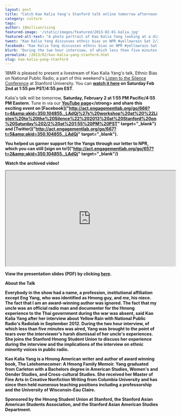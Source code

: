 ```yaml
---
layout: post
title: "Catch Kao Kalia Yang's Stanford talk online tomorrow afternoon!"
category: culture
tags:
author: 18millionrising
featured-image: '/static/images/featured/2013-02-01-kalia.jpg'
featured-alt-text: "A photo portrait of Kao Kalia Yang looking at a distant, wearing a green blouse and red cardigan."
tweet: "Kao Kalia Yang discusses ethnic bias on NPR #yellowrain Sat 2/2 1:55PM PST youtube.com/18millionrising @stanfordaasa"
facebook: "Kao Kalia Yang discusses ethnic bias on NPR #yellowrain Sat 2/2 1:55PM PST youtube.com/18millionrising @stanfordaasa"
blurb: "During the two hour interview, of which less than five minutes was aired, Yang was brought to the point of tears over the interviewer's harsh dismissal of her uncle's experiences. She joins the Stanford Hmong Student Union to discuss her experience during the interview and the implications of the interview on ethnic minority voices in public radio."
permalink: /2013/02/kao-kalia-yang-stanford.html
slug: kao-kalia-yang-stanford
---
```

	
18MR is pleased to present a livestream of Kao Kalia Yang's talk, Ethnic Bias on National Public Radio, a part of this weekend's [Listen to the Silence Conference]("http://aasa.stanford.edu/lts/) at Stanford University. You can <strong>[watch it here]("https://www.youtube.com/watch?v=WyzJdws-3g8") on Saturday Feb 2nd at 1:55 pm PST/4:55 pm EST</strong>.

Kalia's talk will be tomorrow, <strong>Saturday, February 2 at 1:55 PM Pacific/4:55 PM Eastern</strong>. Tune in via our <strong>[YouTube page]("http://www.youtube.com/18millionrising")</strong> and share this exciting event on [Facebook]("http://act.engagementlab.org/go/666?t=4&amp;akid=350.104855._LAdQj%27s%20workshop%20at%20%22Listen%20to%20the%20Silence%22%202013%20at%20Stanford%20on%20Saturday%202/2%20at%201:55%20PM%20PST" target="_blank") and [Twitter]("http://act.engagementlab.org/go/667?t=5&amp;akid=350.104855._LAdQj" target="_blank").

You helped us garner support for the Yangs through our letter to NPR, which you can still [sign on to!]("http://act.engagementlab.org/go/657?t=2&amp;akid=350.104855._LAdQj" target="_blank"/) 

<strong>Watch the archived video!<br /></strong>
<iframe src="http://www.youtube.com/embed/WyzJdws-3g8" width="560" height="315"></iframe>

View the presentation slides (PDF) by clicking [here]("https://s3.amazonaws.com/s3.engagementlab.org/images/18mr/yang-presentation.pdf").

<strong>About the Talk</strong>

Everybody in the show had a name, a profession, institutional affiliation except Eng Yang, who was identified as Hmong guy, and me, his niece. The fact that I am an award-winning author was ignored. The fact that my uncle was an official radio man and documenter for the Hmong experience to the Thai government during the war was absent, said Kao Kalia Yang after her interview about Yellow Rain with National Public Radio's Radiolab in September 2012. During the two hour interview, of which less than five minutes was aired, Yang was brought to the point of tears over the interviewer's harsh dismissal of her uncle's experiences. She joins the Stanford Hmong Student Union to discuss her experience during the interview and the implications of the interview on ethnic minority voices in public radio.

Kao Kalia Yang is a Hmong American writer and author of award winning book, The Latehomecomer: A Hmong Family Memoir. Yang graduated from Carleton with a Bachelors degree in American Studies, Women's and Gender Studies, and Cross-cultural Studies. She received her Master of Fine Arts in Creative Nonfiction Writing from Columbia University and has since then held numerous teaching positions including a professorship and the University of Wisconsin-Eau Claire.

Sponsored by the Hmong Student Union at Stanford, the Stanford Asian American Students Association, and the Stanford Asian American Studies Department.
	